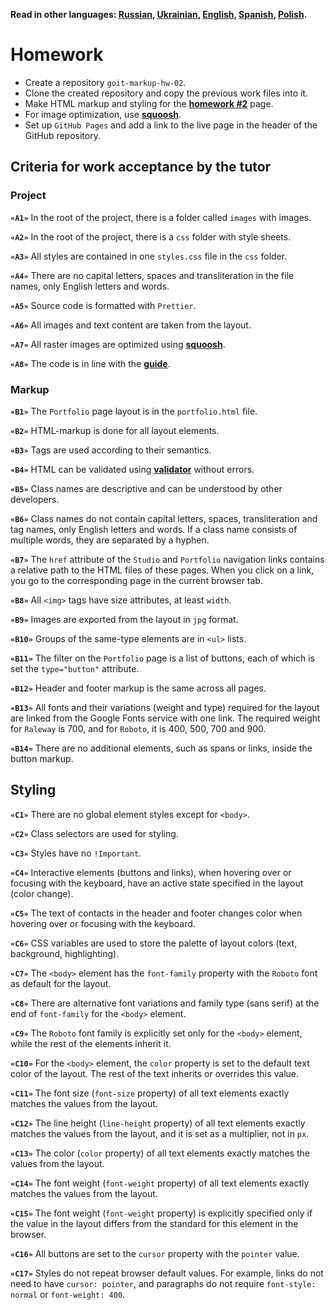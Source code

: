 **Read in other languages: [Russian](README.md), [Ukrainian](README.ua.md),
[English](README.en.md), [Spanish](README.es.md), [Polish](README.pl.md).**

# Homework

- Create a repository `goit-markup-hw-02`.
- Clone the created repository and copy the previous work files into it.
- Make HTML markup and styling for the
  [**homework #2**](<https://www.figma.com/file/5vQ5fIsm5p6Mfqhl0Ee2qB/Web-Studio-ENG?node-id=0%3A1>)
  page.
- For image optimization, use [**squoosh**](https://squoosh.app/).
- Set up `GitHub Pages` and add a link to the live page in the header of the
  GitHub repository.

## Criteria for work acceptance by the tutor

### Project

**`«A1»`** In the root of the project, there is a folder called `images` with
images.

**`«A2»`** In the root of the project, there is a `css` folder with style
sheets.

**`«A3»`** All styles are contained in one `styles.css` file in the `css`
folder.

**`«A4»`** There are no capital letters, spaces and transliteration in the file
names, only English letters and words.

**`«A5»`** Source code is formatted with `Prettier`.

**`«A6»`** All images and text content are taken from the layout.

**`«A7»`** All raster images are optimized using
[**squoosh**](https://squoosh.app/).

**`«A8»`** The code is in line with the [**guide**](https://codeguide.co/).

### Markup

**`«B1»`** The `Portfolio` page layout is in the `portfolio.html` file.

**`«B2»`** HTML-markup is done for all layout elements.

**`«B3»`** Tags are used according to their semantics.

**`«B4»`** HTML can be validated using
[**validator**](http://validator.w3.org/nu/) without errors.

**`«B5»`** Class names are descriptive and can be understood by other
developers.

**`«B6»`** Class names do not contain capital letters, spaces, transliteration
and tag names, only English letters and words. If a class name consists of
multiple words, they are separated by a hyphen.

**`«B7»`** The `href` attribute of the `Studio` and `Portfolio` navigation links
contains a relative path to the HTML files of these pages. When you click on a
link, you go to the corresponding page in the current browser tab.

**`«B8»`** All `<img>` tags have size attributes, at least `width`.

**`«B9»`** Images are exported from the layout in `jpg` format.

**`«B10»`** Groups of the same-type elements are in `<ul>` lists.

**`«B11»`** The filter on the `Portfolio` page is a list of buttons, each of
which is set the `type="button"` attribute.

**`«B12»`** Header and footer markup is the same across all pages.

**`«B13»`** All fonts and their variations (weight and type) required for the
layout are linked from the Google Fonts service with one link. The required
weight for `Raleway` is 700, and for `Roboto`, it is 400, 500, 700 and 900.

**`«B14»`** There are no additional elements, such as spans or links, inside the
button markup.

## Styling

**`«C1»`** There are no global element styles except for `<body>`.

**`«C2»`** Class selectors are used for styling.

**`«C3»`** Styles have no `!Important`.

**`«C4»`** Interactive elements (buttons and links), when hovering over or
focusing with the keyboard, have an active state specified in the layout (color
change).

**`«С5»`** The text of contacts in the header and footer changes color when
hovering over or focusing with the keyboard.

**`«C6»`** CSS variables are used to store the palette of layout colors (text,
background, highlighting).

**`«С7»`** The `<body>` element has the `font-family` property with the `Roboto`
font as default for the layout.

**`«C8»`** There are alternative font variations and family type (sans serif) at
the end of `font-family` for the `<body>` element.

**`«C9»`** The `Roboto` font family is explicitly set only for the `<body>`
element, while the rest of the elements inherit it.

**`«С10»`** For the `<body>` element, the `color` property is set to the default text
color of the layout. The rest of the text inherits or overrides this
value.

**`«С11»`** The font size (`font-size` property) of all text elements exactly
matches the values from the layout.

**`«C12»`** The line height (`line-height` property) of all text elements
exactly matches the values from the layout, and it is set as a multiplier, not
in `px`.

**`«С13»`** The color (`color` property) of all text elements exactly matches
the values from the layout.

**`«С14»`** The font weight (`font-weight` property) of all text elements
exactly matches the values from the layout.

**`«С15»`** The font weight (`font-weight` property) is explicitly specified
only if the value in the layout differs from the standard for this element in
the browser.

**`«С16»`** All buttons are set to the `cursor` property with the `pointer` value.

**`«С17»`** Styles do not repeat browser default values. For example, links do not need to have `cursor: pointer`, and
paragraphs do not require `font-style: normal` or `font-weight: 400`.
